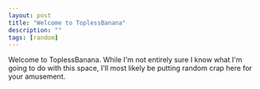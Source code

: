 ```yaml
---
layout: post
title: "Welcome to ToplessBanana"
description: ""
tags: [random]
---
```


Welcome to ToplessBanana. While I'm not entirely sure I know what I'm going to do with this space, I'll most likely be putting random crap here for your amusement.
